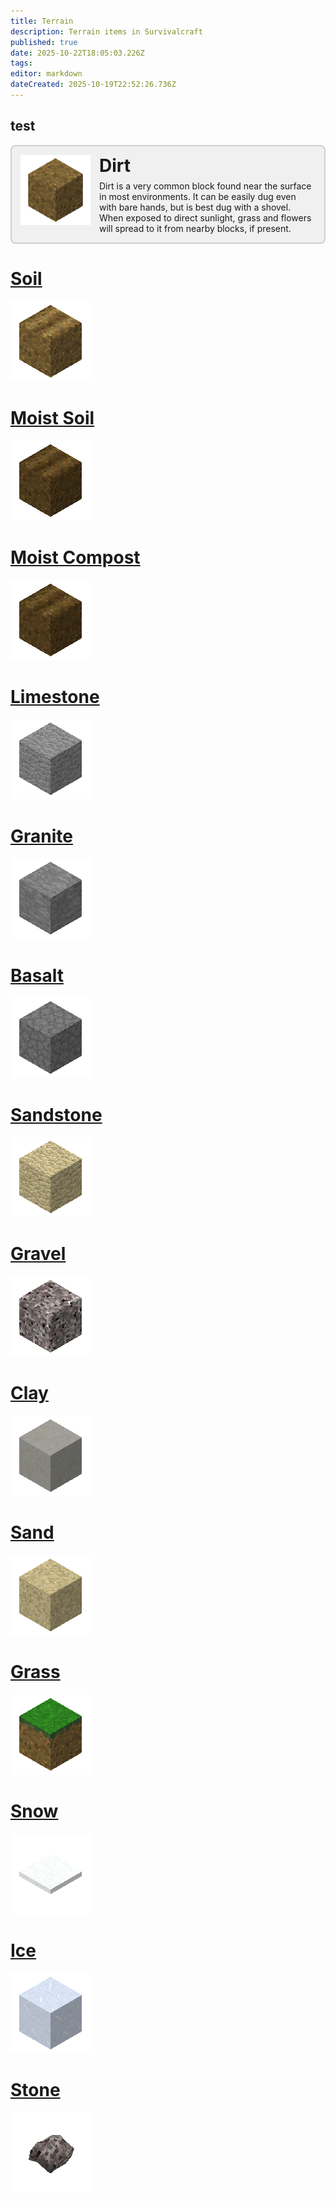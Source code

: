 ```yaml
---
title: Terrain
description: Terrain items in Survivalcraft
published: true
date: 2025-10-22T18:05:03.226Z
tags: 
editor: markdown
dateCreated: 2025-10-19T22:52:26.736Z
---
```


<h2 class="test">test</h2>


<a href="/Recipaedia/Terrain/Dirt" style="text-decoration: none; color: inherit;">
  <div class="blockquote-container" style="cursor: pointer; border: 2px solid rgba(128, 128, 128, 0.3); border-radius: 8px; padding: 1em; display: flex; align-items: flex-start; background: rgba(128, 128, 128, 0.1);">
    <img src="/blocks-24/dirt-0.png" alt="Dirt block icon"
         style="width: 8em; height: 8em; flex-shrink: 0; margin-right: 1em;">
    <div>
      <strong style="font-size: 2em; display: block; margin-bottom: 0.25em;">Dirt</strong>
      <span>
        Dirt is a very common block found near the surface in most environments.
        It can be easily dug even with bare hands, but is best dug with a shovel.
        When exposed to direct sunlight, grass and flowers will spread to it
        from nearby blocks, if present.
      </span>
    </div>
  </div>
</a>

# [Soil](/Recipaedia/Terrain/Soil)
![Soil-0.png](/blocks-24/Soil-0.png)

# [Moist Soil](/Recipaedia/Terrain/Moist_Soil)
![Moist_soil-1.png](/blocks-24/Moist_soil-1.png)

# [Moist Compost](/Recipaedia/Terrain/Moist_Compost)
![Moist_Compost-7.png](/blocks-24/Moist_Compost-7.png)

# [Limestone](/Recipaedia/Terrain/Limestone)
![Limestone-0.png](/blocks-24/Limestone-0.png)

# [Granite](/Recipaedia/Terrain/Granite)
![Granite-0.png](/blocks-24/Granite-0.png)

# [Basalt](/Recipaedia/Terrain/Basalt)
![Basalt-0.png](/blocks-24/Basalt-0.png)

# [Sandstone](/Recipaedia/Terrain/Sandstone)
![Sandstone-0.png](/blocks-24/Sandstone-0.png)

# [Gravel](/Recipaedia/Terrain/Gravel)
![Gravel-0.png](/blocks-24/Gravel-0.png)

# [Clay](/Recipaedia/Terrain/Moist_Soil)
![Clay-0.png](/blocks-24/Clay-0.png)

# [Sand](/Recipaedia/Terrain/Sand)
![Sand-0.png](/blocks-24/Sand-0.png)

# [Grass](/Recipaedia/Terrain/Grass)
![Grass-0.png](/blocks-24/Grass-0.png)

# [Snow](/Recipaedia/Terrain/Snow)
![Snow-0.png](/blocks-24/Snow-0.png)

# [Ice](/Recipaedia/Terrain/Ice)
![Ice-0.png](/blocks-24/Ice-0.png)

# [Stone](/Recipaedia/Terrain/Stone)
![Rock-0.png](/blocks-24/Rock-0.png)
